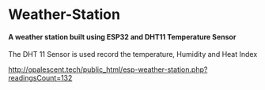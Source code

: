 # Weather-Station

#### A weather station built using ESP32 and DHT11 Temperature Sensor 
The DHT 11 Sensor is used record the temperature, Humidity and Heat Index

http://opalescent.tech/public_html/esp-weather-station.php?readingsCount=132

